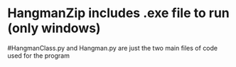 # HangmanZip includes .exe file to run (only windows)
#HangmanClass.py and Hangman.py are just the two main files of code used for the program
